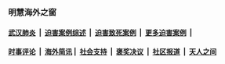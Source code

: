 
### 明慧海外之窗

####  [武汉肺炎](indexes/365.md?t=02010100) &nbsp;|&nbsp;  [迫害案例综述](indexes/328.md?t=02010100) &nbsp;|&nbsp; [迫害致死案例](indexes/277.md?t=02010100)  &nbsp;|&nbsp; [更多迫害案例](indexes/81.md?t=02010100)  &nbsp;|&nbsp; 
####  [时事评论](indexes/251.md?t=02010100) &nbsp;|&nbsp; [海外简讯](indexes/245.md?t=02010100)&nbsp;|&nbsp;  [社会支持](indexes/140.md?t=02010100) &nbsp;|&nbsp; [褒奖决议](indexes/282.md?t=02010100) &nbsp;|&nbsp; [社区报道](indexes/91.md?t=02010100)  &nbsp;|&nbsp; [天人之间](indexes/78.md?t=02010100) 

